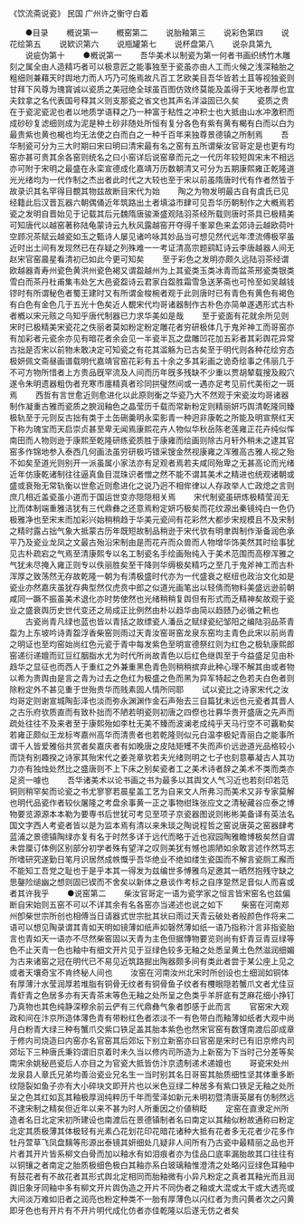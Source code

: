 <!-- { "loadSidebar": true } -->
《饮流斋说瓷》 民国 广州许之衡守白着


　　●目录
　　槪说第一
　　槪窑第二
　　说胎釉第三
　　说彩色第四
　　说花绘第五
　　说欵识第六
　　说瓶罐第七
　　说杯盘第八
　　说杂具第九
　　说疵伪第十
　　●槪说第一
　　吾华美术以制瓷为第一何者书画织绣竹木雕刻之属全由人造精巧者可以极意匠之能事独至于瓷虽亦由人工而火候之浅深釉胎之粗细则兼藉天时舆地力而人巧乃可施焉故凡百工艺欧美目吾华皆若土苴等视独瓷则甘拜下风尊为瑰寳诚以瓷质之美冠绝全球虽百图仿效终莫能及盖得于天地者厚也宜夫鈫拿之名代表国号释其义则支那瓷之省文也其声名洋溢固已久矣
　　瓷质之贵在于瓷泥瓷泥也者以地质学语释之乃一种富于粘性之冲积士也大抵由山水冲激积而成砂砂复滤细则成为泥是种土砂非随处所恒有复分各色有紫有黄有楬有白而以白为最贵紫也黄也楬也均无法使之白而白之一种千百年来独尊景德镇之所制焉
　　吾华制瓷可分为三大时期曰宋曰明曰清宋最有名之窑有五所谓柴汝官哥定是也更有均窑亦甚可贵其余各窑则统名之曰小窑详后说窑章而元之一代历年较短舆宋末不相远亦可附于宋明之最盛在永栾宣德成化嘉靖万历数朝清又可分为五期康熙雍正乾隆道光光绪均为一代作制之杰出者此时代之大较也至于宋以前虽隋唐时代有作者然皆于故录识其名罕得目覩其物兹故断目宋代为始
　　陶之为物发明最古自有虞氏已见经籍此后汉晋瓦器六朝偶俑近年筑路出土者填溢市肆可见吾华历朝制作之大槪焉若瓷之发明自晋始见于记载其后元魏隋唐骏澌盛观陆羽茶经所载则唐时茶具已极精美可知唐代以越窑著称陆龟蒙诗云九秋风露越窑开夺得千峯翠色来孟郊诗云越欧荷叶空顾况茶赋云越瓷如玉之甄诗人屡见诸吟咏其妙品当可想见然代远年湮流傅极罕虽近时出土间有发现然已在存疑之列殊难一一考证清高宗题鹞缸诗云李唐越器人间无赵宋官窑晨星看清初已如此今更可知矣
　　至于彩色之发明亦颇久远陆羽茶经谓欧越器青寿州瓷色黄洪州瓷色褐又谓盌越州为上其瓷类玉类冰青而盆茶邢瓷类银类雪白而茶丹杜甫集韦处乞大邑瓷盌诗云君家白盌胜霜雪急送茅斋也可怜至如吴越钱镠时有所谓秘色者蜀王建时又有所谓金梭椀者观于此则唐时已有青色有黄色有褐色有白色有金色几于五光十色矣近人覩宋代均哥诸器制作古朴色亦简单遂遇形式古朴者槪以宋元赅之乌知乎唐代制器已力求华美如是哉
　　至于瓷面有花就余所见则宋时已极精美宋瓷花之佚丽者莫如粉定粉定雕花者穷研极体几于鬼斧神工而哥窑亦有加彩者元瓷余亦见有暗花者余会见一半瓷半瓦之盘雕凹花加五彩者其彩舆花异常古拙是否宋以前物未敢决定可知瓷之有花其滥觞为已古矣至于明代则各种花绘穷态极妍佩文斋昼画谱载明代嘉靖官窑花彩有五十余之多其彩画之诡奇绘事之伟丽几于不可方物所惜者上方贵品旣罕流及人间而历年旣多残缺不少重以贾胡辇载搜及殿穴遂令朱明遗器粗伪者充寒市廛精真者珍同拱璧然间或一遇亦足考见前代美衔之一斑焉
　　西哲有言世愈近则愈进化以此原则衡之华瓷乃大不然观于宋瓷汝均哥诸器制作凝重古雅而瓷质之腴润釉色之晶莹历千载而常新粉定则精丽妍巧舆清乾隆同臻极轨至于元则反古拙有类于土缶硎羹明永栾影青一种迥非康乾之所能及明宣祭红天下称为瑰宝而天启崇贞甚至卑无闻焉康熙花卉人物似华秋岳陈老莲雍正花卉纯似恽南田而人物则逊于康熙至乾隆研练瓷质胜于康雍而绘画则除古月轩外稍未之逮其官窑多作锦地参入泰西几何画法虽穷研极巧错采锼金然视康雍之浑雅高古雅人视之殆不如矣至道光则别开一派虽属小家法亦有足观者焉若夫咸同殆卑之无甚高论而光绪近年仿康乾诸制往往逼真鱼目混珠识者憎之然不能不谓其美术之精进也统观诸朝或盛或衰殆无常轨衡以世愈近则愈进化之说乃迥不相侔律以人存政举人亡政熄之言则庶几相近盖瓷虽小道而于国运世变亦隠隠相关焉
　　宋代制瓷虽研炼极精莹润无比而体制端重雅洁犹有三代鼎彝之还意焉粉定妍巧极矣而花纹源出秦镜纯白一色仍极雅净也至宋末而加彩兴始稍稍趋于华美元瓷间有花彩然大都步宋规模且不及宋制之精时露占拙气象大抵蒙古历年既短故制品稍逊于宋代欤有明聿舆制作渐备润色承平乃及瓷业龙凤之文最古殆沿宋制由是而花卉而众兽而人物增华饰美然其时绘事犹见古朴疏宕之气焉至清康熙专以名工制瓷名手绘画殆纯入于美术范围而高穆浑雅之气犹未尽掩入雍正则专以佚丽胜矣至干降则华缛极矣精巧之至几于鬼斧神工而古朴浑厚之致荡然无存故乾隆一朝为有清极盛时代亦为一代盛衰之枢纽也政治文化如是瓷业亦然嘉庆虽犹存典型然仅虎贲中郎之似道光画笔出以轻倩而物料美盛远逊前朝咸同一蹶不振虽美术退化亦时势使然也光绪稍稍复舆但有形式而乏精神矣故观于瓷业之盛衰舆历史世代变还之局成正比例然由朴以趋华由简以趋赜乃必循之軐也
　　古瓷尚青凡绿也蓝也皆以青括之故缥瓷人潘岳之赋绿瓷纪邹阳之编陆羽品茶青盌为上东坡吟诗青盌浮香柴窑则雨过天青汝窑哥窑龙泉东窑均主青色此宋以前尚青之明证也至均窑始尚红色元瓷于青中每发紫色至明宣德祭红则为红色之极轨康熙郎窑递衍递嬗而豇豆红胭脂水尤为时代所尚故青色以后红色继舆至于今益盛足见由朴趋华之显征也而西人于重红之外兼重黑色青色则稍稍摈弃此种心理不解其由或者物以希为贵舆由是言之青为过去之色红为极盛之色而黑为异军特起之色若夫白色者则除粉定外不甚见重于世殆贵华而贱素固人情所同耶
　　试以瓷比之诗家宋代之汝均哥定则谢宣城陶彭泽也淡而弥永渊渊作金石声殆去三自篇犹未远也元瓷者其晋人之古乐府欤质直而有致朴拙而不陋若明瓷则初唐之四傺也壮奡华贵开盛唐之先声而疏处往往不及来者至于康熙殆如李杜无美不臻而波澜老成纯乎天马行空不可覊勒矣若雍正颇似王龙标岑嘉州高华而清贵者也若乾隆则似元白温李极妃青丽白之能事所谓千人皆爱雅俗共赏者矣嘉庆者有如晚唐之皮陆矩矱不失而声价远逊道光品格较小而饶有别趣揆之诗家其殆宋代之姜尧章欤若夫光绪则明之七子也刻意摹凝古人其功力亦有独烛处然比之盛唐则不上下床之别矣瓷者工之美术诗者辞之美术不类而类亦足资一噱也
　　吾华诸美术以论书画之书为最多以其舆文人气习近也若刻印若范铜则稍罕矣而论瓷之书尤寥寥若晨星盖工艺为自来文人所弗习而美术又非专家莫解也明代品瓷作者较伙屠隆之考盘余事黄一正之事物绀珠张应文之清秘藏谷应泰之博物要览源源本本勒为要専书后世犹可考见至项子京瓷器图说则彬彬美备译有英法名国文字西人考瓷者皆以是为监本焉有清以来朱琰之陶说程哲之窑说唐英之窑器肆考蓝浦之景德镇陶绿亦复有名于时然多详于远代而略于近也寂园陶雅瞻博极矣然自谓未尝厘订体例区别部分初学者殊有望洋之叹则美犹有憾也謭陋如余敢言述作然笃志所嗜研究遂勤日笔月识居然成帙慨乎吾华绝业不绝如缕生瓷国而不解言瓷厕工廨而不能知工吾党之耻也于是乎本其一得发为兹编世多愽雅鸟足邀其一晒然抱残守缺之思鏧险缒幽之想则固已锲而不舍矣以新体之悬谈作考标之自序跫然足音似人而喜或者其许我乎
　　●说窑第二
　　柴汝官哥定一语为瓷学家之恒言皆宋窑名也兹偏断自宋始则五窑不可以不详其余有名各窑亦当递述也说之如下
　　柴窑在河南郑州卽柴世宗所创也相傅当日请器式世宗批其状曰雨过天青云破处者般颜色作将来二语可以想见陶录谓其青如天明如镜薄如纸声如磬然薄如纸一语乃指称汁言非指瓷胎言也青如天一语亦不尽然柴窑固以天青为主色但据慱物要览则尚有虾青豆青豆绿等色不止天青一色也釉中有细文开片见于豆绿色较多无釉之处悉呈黄土色然滋润细媚为古来诸窑之冠在明代已不易见近筑路掘出陶器颇多间有类此者尝于某公座上见之或者天壤奇宝不肯终秘人间也
　　汝窑在河南汝州北宋时所创设也土细润如铜体有厚薄汁水莹润厚若堆脂有铜骨无纹者有铜骨鱼子纹者有欆眼隠若蟹爪文者尤佳豆青虾青之色居多亦有天青茶末等色无釉之处所呈之色类乎羊肝底有芝麻花细小挣钉乃真物也其色纯静深穆余前云俨有三代鼎彝气象者卽感于此而言
　　官窑宋大观政和间在汴京所造体薄色青有带粉红色者浓淡不一有色带白而釉薄如纸者大观中尚月白粉青大绿三种有蟹爪交紫口铁足盖其胎本紫色也然宋官窑有数馑南渡后卲成章于修内司烧造曰内窑亦名官窑其后郊坛下别立新窑亦曰官窑是宋时已有旧京修内司郊坛下三种唐氏秉钧谓旧京着时未久当以修内司所造为上新窑为下当时己分差等矣南宋余姚秘邑瓷后人亦目之为官瓷大抵皆仿汴京遗制递术递嬗也
　　哥瓷宋处州龙泉县人章氏兄弟均善治瓷业兄名生一当时别其名日哥窑其胎质细性坚其体重多断纹隠裂如鱼子亦有大小碎块文即开片也以米色豆绿二种居多有紫口铁足无釉之处所呈之色其红如瓦其釉极厚润纯粹历千年而莹泽如新元未明初暨清唐英屡有仿制然远不逮宋制之精矣但近年以来不甚为时人所重因之价値稍眨
　　定窑在直隶定州所造者名日北定宋初所建设也南渡后在景德镇制者名曰南定以其釉似粉故通称曰粉定北定其质极薄其体极轻有光素凸花划花印花暗花诸种大抵有花者多无花者少花多作牡丹萱草飞凤盘麶等形源出泰镜其妍细处几疑非人间所有乃古瓷中最精丽之品也开片者其开片皆系柳文白骨而加以釉水有如泪痕者亦为佳品口底率漏胎故其口往往有以铜镶之者南定之胎质极细色极白其釉亦系白玻璃釉惟澄清之处略闪豆绿色耳釉中有鼓花者有不故花者其形式舆北定相同而胎釉微有小异凡粉定之真者其釉光而且润舆旧象牙同釉中多有柳文开片舆伪造之开片不同伪者之釉或大混或太干或大透亮或大间淡万难如旧者之润亮也粉定种类不一胎有厚薄色以闪红者为贵闪黄者次之闪黄即牙色也有开片有不开片明代成化仿者亦佳乾隆以后遂无仿之者矣
